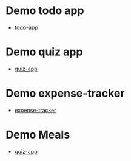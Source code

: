 # Demo todo app
* [todo-app](https://duyn-run.github.io/todo-app/)
# Demo quiz app
* [quiz-app](https://duyn-run.github.io/quizapp/)
# Demo expense-tracker
* [expense-tracker](https://duyn-run.github.io/expense-tracker/)
# Demo Meals
* [quiz-app](https://duyn-run.github.io/meals/)
